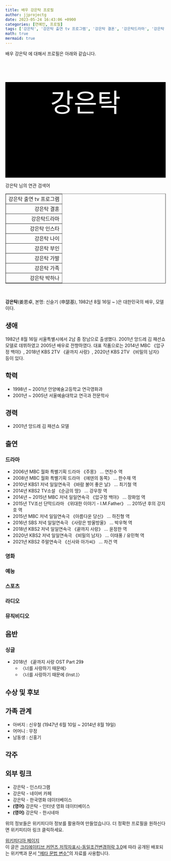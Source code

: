 ```yaml
---
title: 배우 강은탁 프로필
author: jjprojectg
date: 2023-05-24 16:43:06 +0900
categories: [연예인, 프로필]
tags: ['강은탁', '강은탁 출연 tv 프로그램', '강은탁 결혼', '강은탁드라마', '강은탁 인스타', '강은탁 나이', '강은탁 부인', '강은탁 가발', '강은탁 가족', '강은탁 박하나']
math: true
mermaid: true
---
```


<p>
배우 강은탁 에 대해서  프로필은 아래와 같습니다. 
</p>
<div class="textimage_container" style="background-color:black ; width:100%; height:300px; ">
  <p style=" color: white; text-align: center;font-size:80">강은탁</p>
</div>
<p>
 강은탁 님의 연관 검색어
</p>
<table  border="1" class="dataframe"> <tr style="text-align: right;"> <td> 강은탁 출연 tv 프로그램 </td></tr> <tr style="text-align: right;"> <td> 강은탁 결혼 </td></tr> <tr style="text-align: right;"> <td> 강은탁드라마 </td></tr> <tr style="text-align: right;"> <td> 강은탁 인스타 </td></tr> <tr style="text-align: right;"> <td> 강은탁 나이 </td></tr> <tr style="text-align: right;"> <td> 강은탁 부인 </td></tr> <tr style="text-align: right;"> <td> 강은탁 가발 </td></tr> <tr style="text-align: right;"> <td> 강은탁 가족 </td></tr> <tr style="text-align: right;"> <td> 강은탁 박하나 </td></tr></table>
<br />
<p><span></span>
</p>
<p><b>강은탁</b>(姜恩卓, <span>본명: </span>신슬기 (申瑟基), 1982년 8월 16일 ~ )은 대한민국의 배우, 모델이다.</p>

<h2>생애</h2>
<p>1982년 8월 16일 서울특별시에서 2남 중 장남으로 출생했다. 2001년 앙드레 김 패션쇼 모델로 데뷔하였고 2005년 배우로 전향하였다. 대표 작품으로는 2014년 MBC 《압구정 백야》, 2018년 KBS 2TV 《끝까지 사랑》, 2020년 KBS 2TV 《비밀의 남자》 등이 있다.
</p>

<h2>학력</h2>
<ul><li>1998년 ~ 2001년 안양예술고등학교 연극영화과</li>
<li>2001년 ~ 2005년 서울예술대학교 연극과 전문학사</li></ul>

<h2>경력</h2>
<ul><li>2001년 앙드레 김 패션쇼 모델</li></ul>

<h2>출연</h2>
<h3>드라마</h3>
<ul><li>2006년 MBC 월화 특별기획 드라마 《주몽》 ... 연찬수 역</li>
<li>2008년 MBC 월화 특별기획 드라마 《에덴의 동쪽》 ... 한수재 역</li>
<li>2010년 KBS1 저녁 일일연속극 《바람 불어 좋은 날》 ... 최기철 역</li>
<li>2014년 KBS2 TV소설 《순금의 땅》 ... 강우창 역</li>
<li>2014년 ~ 2015년 MBC 저녁 일일연속극 《압구정 백야》 ... 장화엄 역</li>
<li>2015년 TV조선 단막드라마 《위대한 이야기 - I.M.Father》 ... 2015년 후의 강지호 역</li>
<li>2015년 MBC 저녁 일일연속극 《아름다운 당신》 ... 하진형 역</li>
<li>2016년 SBS 저녁 일일연속극 《사랑은 방울방울》 ... 박우혁 역</li>
<li>2018년 KBS2 저녁 일일연속극 《끝까지 사랑》 ... 윤정한 역</li>
<li>2020년 KBS2 저녁 일일연속극 《비밀의 남자》 ... 이태풍 / 유민혁 역</li>
<li>2021년 KBS2 주말연속극 《신사와 아가씨》 ... 차건 역</li></ul>

<h3>영화</h3>
<h3>예능</h3>
<h3>스포츠</h3>
<h3>라디오</h3>
<h3>뮤직비디오</h3>
<h2>음반</h2>
<h3>싱글</h3>
<ul><li>2018년 《끝까지 사랑 OST Part 29》
<ul><li>〈너를 사랑하기 때문에〉</li>
<li>〈너를 사랑하기 때문에 (Inst.)〉</li></ul></li></ul>

<h2>수상 및 후보</h2>
<h2>가족 관계</h2>
<ul><li>아버지 : 신우철 (1947년 6월 10일 ~ 2014년 8월 19일)</li>
<li>어머니 : 무정</li>
<li>남동생 : 신홍기</li></ul>

<h2>각주</h2>
<h2>외부 링크</h2>
<ul><li>강은탁 - 인스타그램 </li>
<li>강은탁 - 네이버 카페</li>
<li>강은탁 - 한국영화 데이터베이스 </li>
<li><b><span title="언어: 영어">(영어)</span></b> 강은탁 - 인터넷 영화 데이터베이스 </li>
<li><b><span title="언어: 영어">(영어)</span></b> 강은탁 - 한시네마 </li></ul>
<p>
위의 정보들은 위키피디아 정보를 활용하여 만들었습니다. 
더 정확한 프로필을 원하신다면 위키피티아 링크 클릭하세요. 
</p>
<a href="https://ko.wikipedia.org/wiki/강은탁" >위키피디아 페이지 </a>


<footer>
이 글은 <a href="https://creativecommons.org/licenses/by-sa/3.0/">크리에이티브 커먼즈 저작자표시-동일조건변경허락 3.0</a>에 따라 공개된 배포되는 위키백과 문서 <a href="https://ko.wikipedia.org/wiki/메타_문법_변수">"메타 문법 변수"</a>의 자료를 사용합니다.
</footer>
